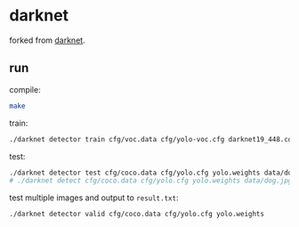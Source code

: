 # darknet

forked from [darknet](https://github.com/pjreddie/darknet).

## run

compile:

```bash
make
```

train:

```bash
./darknet detector train cfg/voc.data cfg/yolo-voc.cfg darknet19_448.conv.23 -gpus 0,1,2,3
```

test:

```bash
./darknet detector test cfg/coco.data cfg/yolo.cfg yolo.weights data/dog.jpg
# ./darknet detect cfg/coco.data cfg/yolo.cfg yolo.weights data/dog.jpg
```

test multiple images and output to `result.txt`:

```bash
./darknet detector valid cfg/coco.data cfg/yolo.cfg yolo.weights
```
